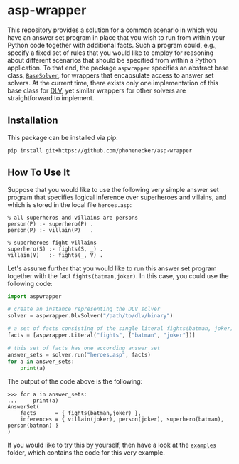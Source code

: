 asp-wrapper
===========


This repository provides a solution for a common scenario in which you have an answer set program in place that you wish
to run from within your Python code together with additional facts.
Such a program could, e.g., specify a fixed set of rules that you would like to employ for reasoning about different
scenarios that should be specified from within a Python application.
To that end, the package `aspwrapper` specifies an abstract base class,
[`BaseSolver`](src/main/python/aspwrapper/base_solver.py#L41),
for wrappers that encapsulate access to answer set solvers.
At the current time, there exists only one implementation of this base class for
[DLV](http://www.dlvsystem.com/dlv/),
yet similar wrappers for other solvers are straightforward to implement.


Installation
------------

This package can be installed via pip:
```
pip install git+https://github.com/phohenecker/asp-wrapper
```


How To Use It
-------------

Suppose that you would like to use the following very simple answer set program that specifies logical inference over
superheroes and villains, and which is stored in the local file `heroes.asp`:

```
% all superheros and villains are persons
person(P) :- superhero(P) .
person(P) :- villain(P)   .

% superheroes fight villains
superhero(S) :- fights(S, _) .
villain(V)   :- fights(_, V) .
```

Let's assume further that you would like to run this answer set program together with the fact `fights(batman,joker)`.
In this case, you could use the following code:  

```python
import aspwrapper

# create an instance representing the DLV solver
solver = aspwrapper.DlvSolver("/path/to/dlv/binary")

# a set of facts consisting of the single literal fights(batman, joker)
facts = [aspwrapper.Literal("fights", ["batman", "joker"])]

# this set of facts has one according answer set
answer_sets = solver.run("heroes.asp", facts)
for a in answer_sets:
    print(a)
```

The output of the code above is the following:

```
>>> for a in answer_sets:
...     print(a)
AnswerSet(
	facts      = { fights(batman,joker) },
	inferences = { villain(joker), person(joker), superhero(batman), person(batman) }
)
```

If you would like to try this by yourself, then have a look at the [`examples`](examples) folder, which contains the
code for this very example.
